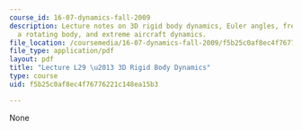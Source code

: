 ```yaml
---
course_id: 16-07-dynamics-fall-2009
description: Lecture notes on 3D rigid body dynamics, Euler angles, free motions of
  a rotating body, and extreme aircraft dynamics.
file_location: /coursemedia/16-07-dynamics-fall-2009/f5b25c0af8ec4f76776221c148ea15b3_MIT16_07F09_Lec29.pdf
file_type: application/pdf
layout: pdf
title: "Lecture L29 \u2013 3D Rigid Body Dynamics"
type: course
uid: f5b25c0af8ec4f76776221c148ea15b3

---
```

None